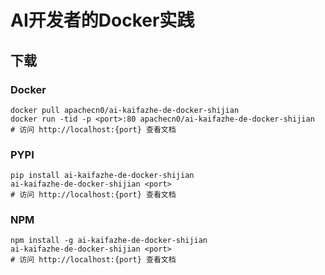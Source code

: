 # AI开发者的Docker实践

## 下载

### Docker

```
docker pull apachecn0/ai-kaifazhe-de-docker-shijian
docker run -tid -p <port>:80 apachecn0/ai-kaifazhe-de-docker-shijian
# 访问 http://localhost:{port} 查看文档
```

### PYPI

```
pip install ai-kaifazhe-de-docker-shijian
ai-kaifazhe-de-docker-shijian <port>
# 访问 http://localhost:{port} 查看文档
```

### NPM

```
npm install -g ai-kaifazhe-de-docker-shijian
ai-kaifazhe-de-docker-shijian <port>
# 访问 http://localhost:{port} 查看文档
```